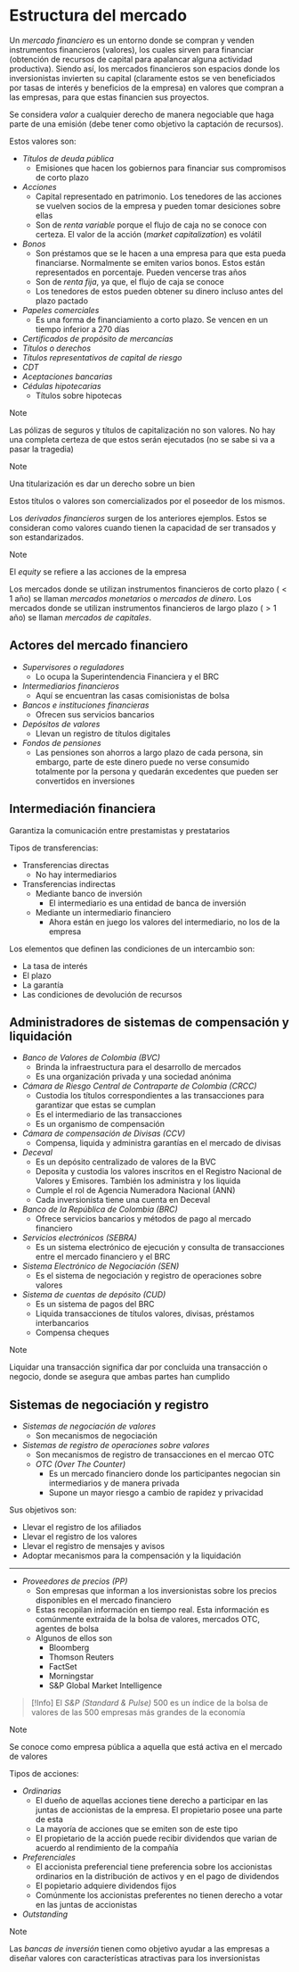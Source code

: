 # Estructura del mercado


Un _mercado financiero_ es un entorno donde se compran y venden instrumentos financieros (valores), los cuales sirven para financiar (obtención de recursos de capital para apalancar alguna actividad productiva).
Siendo así, los mercados financieros son espacios donde los inversionistas invierten su capital (claramente estos se ven beneficiados por tasas de interés y beneficios de la empresa) en valores que compran a las empresas, para que estas financien sus proyectos.

Se considera _valor_ a cualquier derecho de manera negociable que haga parte de una emisión (debe tener como objetivo la captación de recursos).

Estos valores son:
- _Títulos de deuda pública_
	- Emisiones que hacen los gobiernos para financiar sus compromisos de corto plazo
- _Acciones_
	- Capital representado en patrimonio. Los tenedores de las acciones se vuelven socios de la empresa y pueden tomar desiciones sobre ellas
	- Son de _renta variable_ porque el flujo de caja no se conoce con certeza. El valor de la acción (_market capitalization_) es volátil
- _Bonos_
	- Son préstamos que se le hacen a una empresa para que esta pueda financiarse. Normalmente se emiten varios bonos. Estos están representados en porcentaje. Pueden vencerse tras años
	- Son de _renta fija_, ya que, el flujo de caja se conoce
	- Los tenedores de estos pueden obtener su dinero incluso antes del plazo pactado
- _Papeles comerciales_
	- Es una forma de financiamiento a corto plazo. Se vencen en un tiempo inferior a 270 días
- _Certificados de propósito de mercancías_
- _Títulos o derechos_
- _Títulos representativos de capital de riesgo_
- _CDT_
- _Aceptaciones bancarias_
- _Cédulas hipotecarias_
	- Títulos sobre hipotecas

>[!Note]
>Las pólizas de seguros y títulos de capitalización no son valores. No hay una completa certeza de que estos serán ejecutados (no se sabe si va a pasar la tragedia)

>[!Note]
>Una titularización es dar un derecho sobre un bien

Estos títulos o valores son comercializados por el poseedor de los mismos.

Los _derivados financieros_ surgen de los anteriores ejemplos. Estos se consideran como valores cuando tienen la capacidad de ser transados y son estandarizados.

>[!Note]
>El _equity_ se refiere a las acciones de la empresa


Los mercados donde se utilizan instrumentos financieros de corto plazo ($< 1$ año) se llaman _mercados monetarios_ o _mercados de dinero_.
Los mercados donde se utilizan instrumentos financieros de largo plazo ($>1$ año) se llaman _mercados de capitales_.


## Actores del mercado financiero

- _Supervisores o reguladores_
	- Lo ocupa la Superintendencia Financiera y el BRC
- _Intermediarios financieros_
	- Aquí se encuentran las casas comisionistas de bolsa
- _Bancos e instituciones financieras_
	- Ofrecen sus servicios bancarios
- _Depósitos de valores_
	- Llevan un registro de títulos digitales
- _Fondos de pensiones_
	- Las pensiones son ahorros a largo plazo de cada persona, sin embargo, parte de este dinero puede no verse consumido totalmente por la persona y quedarán excedentes que pueden ser convertidos en inversiones


## Intermediación financiera

Garantiza la comunicación entre prestamistas y prestatarios

Tipos de transferencias:
- Transferencias directas
	- No hay intermediarios
- Transferencias indirectas
	- Mediante banco de inversión
		- El intermediario es una entidad de banca de inversión
	- Mediante un intermediario financiero
		- Ahora están en juego los valores del intermediario, no los de la empresa

Los elementos que definen las condiciones de un intercambio son:
- La tasa de interés
- El plazo
- La garantía
- Las condiciones de devolución de recursos


## Administradores de sistemas de compensación y liquidación

- _Banco de Valores de Colombia (BVC)_
	- Brinda la infraestructura para el desarrollo de mercados
	- Es una organización privada y una sociedad anónima
- _Cámara de Riesgo Central de Contraparte de Colombia (CRCC)_
	- Custodia los títulos correspondientes a las transacciones para garantizar que estas se cumplan
	- Es el intermediario de las transacciones
	- Es un organismo de compensación
- _Cámara de compensación de Divisas (CCV)_
	- Compensa, liquida y administra garantías en el mercado de divisas
- _Deceval_
	- Es un depósito centralizado de valores de la BVC
	- Deposita y custodia los valores inscritos en el Registro Nacional de Valores y Emisores. También los administra y los liquida
	- Cumple el rol de Agencia Numeradora Nacional (ANN)
	- Cada inversionista tiene una cuenta en Deceval
- _Banco de la República de Colombia (BRC)_
	- Ofrece servicios bancarios y métodos de pago al mercado financiero
- _Servicios electrónicos (SEBRA)_
	- Es un sistema electrónico de ejecución y consulta de transacciones entre el mercado financiero y el BRC
- _Sistema Electrónico de Negociación (SEN)_
	- Es el sistema de negociación y registro de operaciones sobre valores
- _Sistema de cuentas de depósito (CUD)_
	- Es un sistema de pagos del BRC
	- Liquida transacciones de títulos valores, divisas, préstamos interbancarios
	- Compensa cheques

>[!Note]
>Liquidar una transacción significa dar por concluida una transacción o negocio, donde se asegura que ambas partes han cumplido


## Sistemas de negociación y registro

- _Sistemas de negociación de valores_
	- Son mecanismos de negociación
- _Sistemas de registro de operaciones sobre valores_
	- Son mecanismos de registro de transacciones en el mercao OTC
	- _OTC (Over The Counter)_
		- Es un mercado financiero donde los participantes negocian sin intermediarios y de manera privada
		- Supone un mayor riesgo a cambio de rapidez y privacidad

Sus objetivos son:
- Llevar el registro de los afiliados
- Llevar el registro de los valores
- Llevar el registro de mensajes y avisos
- Adoptar mecanismos para la compensación y la liquidación

---

- _Proveedores de precios (PP)_
	- Son empresas que informan a los inversionistas sobre los precios disponibles en el mercado financiero
	- Estas recopilan información en tiempo real. Esta información es comúnmente extraida de la bolsa de valores, mercados OTC, agentes de bolsa
	- Algunos de ellos son
		- Bloomberg
		- Thomson Reuters
		- FactSet
		- Morningstar
		- S&P Global Market Intelligence


>[!Info]
>El _S&P (Standard & Pulse)_ 500 es un índice de la bolsa de valores de las 500 empresas más grandes de la economía
>

>[!Note]
>Se conoce como empresa pública a aquella que está activa en el mercado de valores

Tipos de acciones:
- _Ordinarias_
	- El dueño de aquellas acciones tiene derecho a participar en las juntas de accionistas de la empresa. El propietario posee una parte de esta
	- La mayoría de acciones que se emiten son de este tipo
	- El propietario de la acción puede recibir dividendos que varian de acuerdo al rendimiento de la compañía
- _Preferenciales_
	- El accionista preferencial tiene preferencia sobre los accionistas ordinarios en la distribución de activos y en el pago de dividendos
	- El popietario adquiere dividendos fijos
	- Comúnmente los accionistas preferentes no tienen derecho a votar en las juntas de accionistas
- _Outstanding_

>[!Note]
>Las _bancas de inversión_ tienen como objetivo ayudar a las empresas a diseñar valores con características atractivas para los inversionistas

